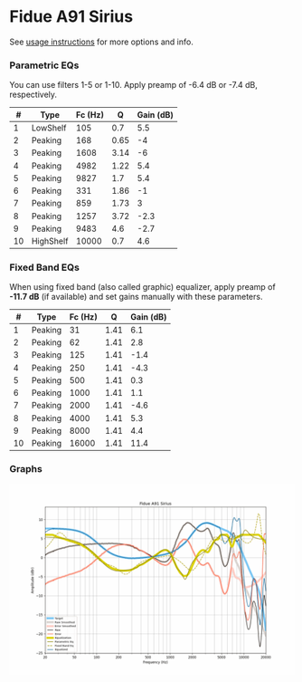 # Fidue A91 Sirius
See [usage instructions](https://github.com/jaakkopasanen/AutoEq#usage) for more options and info.

### Parametric EQs
You can use filters 1-5 or 1-10. Apply preamp of -6.4 dB or -7.4 dB, respectively.

|   # | Type      |   Fc (Hz) |    Q |   Gain (dB) |
|-----|-----------|-----------|------|-------------|
|   1 | LowShelf  |       105 | 0.7  |         5.5 |
|   2 | Peaking   |       168 | 0.65 |        -4   |
|   3 | Peaking   |      1608 | 3.14 |        -6   |
|   4 | Peaking   |      4982 | 1.22 |         5.4 |
|   5 | Peaking   |      9827 | 1.7  |         5.4 |
|   6 | Peaking   |       331 | 1.86 |        -1   |
|   7 | Peaking   |       859 | 1.73 |         3   |
|   8 | Peaking   |      1257 | 3.72 |        -2.3 |
|   9 | Peaking   |      9483 | 4.6  |        -2.7 |
|  10 | HighShelf |     10000 | 0.7  |         4.6 |

### Fixed Band EQs
When using fixed band (also called graphic) equalizer, apply preamp of **-11.7 dB** (if available) and set gains manually with these parameters.

|   # | Type    |   Fc (Hz) |    Q |   Gain (dB) |
|-----|---------|-----------|------|-------------|
|   1 | Peaking |        31 | 1.41 |         6.1 |
|   2 | Peaking |        62 | 1.41 |         2.8 |
|   3 | Peaking |       125 | 1.41 |        -1.4 |
|   4 | Peaking |       250 | 1.41 |        -4.3 |
|   5 | Peaking |       500 | 1.41 |         0.3 |
|   6 | Peaking |      1000 | 1.41 |         1.1 |
|   7 | Peaking |      2000 | 1.41 |        -4.6 |
|   8 | Peaking |      4000 | 1.41 |         5.3 |
|   9 | Peaking |      8000 | 1.41 |         4.4 |
|  10 | Peaking |     16000 | 1.41 |        11.4 |

### Graphs
![](./Fidue%20A91%20Sirius.png)
